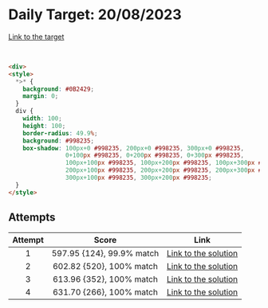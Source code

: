 # Daily Target: 20/08/2023

[Link to the target](https://cssbattle.dev/play/TyrqA6LBgesQVJZog5fI)

<!-- ![img](../images/target-solution/daily-target_2023-08-26.png) -->

<br>

```html
<div>
<style>
  *>* {
    background: #0B2429;
    margin: 0;
  }
  div {
    width: 100;
    height: 100;
    border-radius: 49.9%;
    background: #998235;
    box-shadow: 100px+0 #998235, 200px+0 #998235, 300px+0 #998235,
                0+100px #998235, 0+200px #998235, 0+300px #998235,
                100px+100px #998235, 100px+200px #998235, 100px+300px #998235,
                200px+100px #998235, 200px+200px #998235, 200px+300px #998235,
                300px+100px #998235, 300px+200px #998235;
  }
</style>
```

## Attempts
| Attempt | Score | Link |
|:-:|:-:|:-:|
| 1 | 597.95 {124}, 99.9% match  | [Link to the solution](../html/daily-target_2023-08-20_attempt-01.html) |
| 2 | 602.82 {520}, 100% match   | [Link to the solution](../html/daily-target_2023-08-20_attempt-02.html) |
| 3 | 613.96 {352}, 100% match   | [Link to the solution](../html/daily-target_2023-08-20_attempt-03.html) |
| 4 | 631.70 {266}, 100% match   | [Link to the solution](../html/daily-target_2023-08-20_attempt-04.html) |